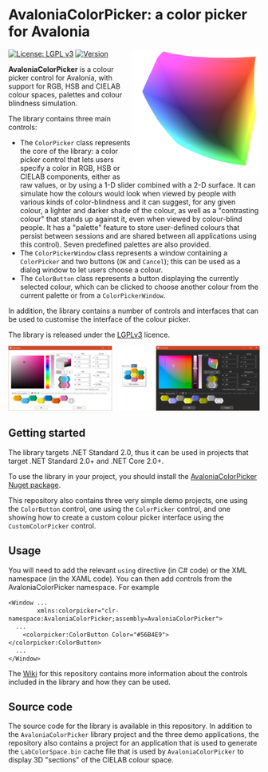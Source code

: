# AvaloniaColorPicker: a color picker for Avalonia

<img src="icon.svg" width="256" align="right">

[![License: LGPL v3](https://img.shields.io/badge/License-LGPL_v3-blue.svg)](https://www.gnu.org/licenses/lgpl-3.0)
[![Version](https://img.shields.io/nuget/v/AvaloniaColorPicker)](https://nuget.org/packages/AvaloniaColorPicker)

**AvaloniaColorPicker** is a colour picker control for Avalonia, with support for RGB, HSB and CIELAB colour spaces, palettes and colour blindness simulation.

The library contains three main controls:

* The `ColorPicker` class represents the core of the library: a color picker control that lets users specify a color in RGB, HSB or CIELAB components, either as raw values, or by using a 1-D slider combined with a 2-D surface. It can simulate how the colours would look when viewed by people with various kinds of color-blindness and it can suggest, for any given colour, a lighter and darker shade of the colour, as well as a "contrasting colour" that stands up against it, even when viewed by colour-blind people. It has a "palette" feature to store user-defined colours that persist between sessions and are shared between all applications using this control). Seven predefined palettes are also provided.
* The `ColorPickerWindow` class represents a window containing a `ColorPicker` and two buttons (`OK` and `Cancel`); this can be used as a dialog window to let users choose a colour.
* The `ColorButton` class represents a button displaying the currently selected colour, which can be clicked to choose another colour from the current palette or from a `ColorPickerWindow`.

In addition, the library contains a number of controls and interfaces that can be used to customise the interface of the colour picker.

The library is released under the [LGPLv3](https://www.gnu.org/licenses/lgpl-3.0.html) licence.

<img src="screenshot.png">

## Getting started

The library targets .NET Standard 2.0, thus it can be used in projects that target .NET Standard 2.0+ and .NET Core 2.0+.

To use the library in your project, you should install the [AvaloniaColorPicker Nuget package](https://www.nuget.org/packages/AvaloniaColorPicker/).

This repository also contains three very simple demo projects, one using the `ColorButton` control, one using the `ColorPicker` control, and one showing how to create a custom colour picker interface using the `CustomColorPicker` control.

## Usage

You will need to add the relevant `using` directive (in C# code) or the XML namespace (in the XAML code). You can then add controls from the AvaloniaColorPicker namespace. For example

```XAML
<Window ...
        xmlns:colorpicker="clr-namespace:AvaloniaColorPicker;assembly=AvaloniaColorPicker">
  ...
    <colorpicker:ColorButton Color="#56B4E9"></colorpicker:ColorButton>
  ...
</Window>
```

The [Wiki](https://github.com/arklumpus/AvaloniaColorPicker/wiki) for this repository contains more information about the controls included in the library and how they can be used.

## Source code

The source code for the library is available in this repository. In addition to the `AvaloniaColorPicker` library project and the three demo applications, the repository also contains a project for an application that is used to generate the `LabColorSpace.bin` cache file that is used by `AvaloniaColorPicker` to display 3D "sections" of the CIELAB colour space.